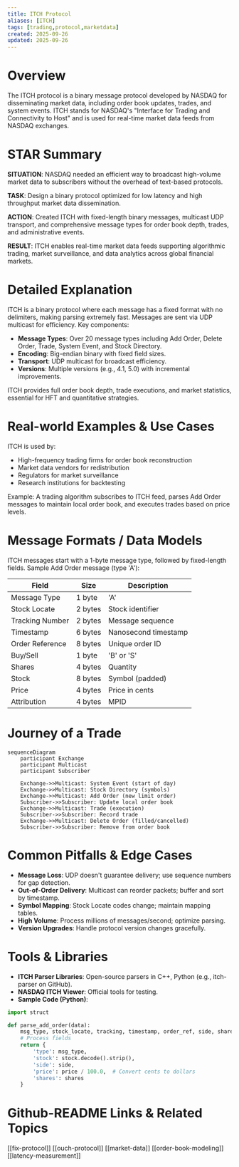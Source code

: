 ```yaml
---
title: ITCH Protocol
aliases: [ITCH]
tags: [trading,protocol,marketdata]
created: 2025-09-26
updated: 2025-09-26
---
```


# Overview

The ITCH protocol is a binary message protocol developed by NASDAQ for disseminating market data, including order book updates, trades, and system events. ITCH stands for NASDAQ's "Interface for Trading and Connectivity to Host" and is used for real-time market data feeds from NASDAQ exchanges.

# STAR Summary

**SITUATION**: NASDAQ needed an efficient way to broadcast high-volume market data to subscribers without the overhead of text-based protocols.

**TASK**: Design a binary protocol optimized for low latency and high throughput market data dissemination.

**ACTION**: Created ITCH with fixed-length binary messages, multicast UDP transport, and comprehensive message types for order book depth, trades, and administrative events.

**RESULT**: ITCH enables real-time market data feeds supporting algorithmic trading, market surveillance, and data analytics across global financial markets.

# Detailed Explanation

ITCH is a binary protocol where each message has a fixed format with no delimiters, making parsing extremely fast. Messages are sent via UDP multicast for efficiency. Key components:

- **Message Types**: Over 20 message types including Add Order, Delete Order, Trade, System Event, and Stock Directory.
- **Encoding**: Big-endian binary with fixed field sizes.
- **Transport**: UDP multicast for broadcast efficiency.
- **Versions**: Multiple versions (e.g., 4.1, 5.0) with incremental improvements.

ITCH provides full order book depth, trade executions, and market statistics, essential for HFT and quantitative strategies.

# Real-world Examples & Use Cases

ITCH is used by:

- High-frequency trading firms for order book reconstruction
- Market data vendors for redistribution
- Regulators for market surveillance
- Research institutions for backtesting

Example: A trading algorithm subscribes to ITCH feed, parses Add Order messages to maintain local order book, and executes trades based on price levels.

# Message Formats / Data Models

ITCH messages start with a 1-byte message type, followed by fixed-length fields. Sample Add Order message (type 'A'):

| Field | Size | Description |
|-------|------|-------------|
| Message Type | 1 byte | 'A' |
| Stock Locate | 2 bytes | Stock identifier |
| Tracking Number | 2 bytes | Message sequence |
| Timestamp | 6 bytes | Nanosecond timestamp |
| Order Reference | 8 bytes | Unique order ID |
| Buy/Sell | 1 byte | 'B' or 'S' |
| Shares | 4 bytes | Quantity |
| Stock | 8 bytes | Symbol (padded) |
| Price | 4 bytes | Price in cents |
| Attribution | 4 bytes | MPID |

# Journey of a Trade

```mermaid
sequenceDiagram
    participant Exchange
    participant Multicast
    participant Subscriber

    Exchange->>Multicast: System Event (start of day)
    Exchange->>Multicast: Stock Directory (symbols)
    Exchange->>Multicast: Add Order (new limit order)
    Subscriber->>Subscriber: Update local order book
    Exchange->>Multicast: Trade (execution)
    Subscriber->>Subscriber: Record trade
    Exchange->>Multicast: Delete Order (filled/cancelled)
    Subscriber->>Subscriber: Remove from order book
```

# Common Pitfalls & Edge Cases

- **Message Loss**: UDP doesn't guarantee delivery; use sequence numbers for gap detection.
- **Out-of-Order Delivery**: Multicast can reorder packets; buffer and sort by timestamp.
- **Symbol Mapping**: Stock Locate codes change; maintain mapping tables.
- **High Volume**: Process millions of messages/second; optimize parsing.
- **Version Upgrades**: Handle protocol version changes gracefully.

# Tools & Libraries

- **ITCH Parser Libraries**: Open-source parsers in C++, Python (e.g., itch-parser on GitHub).
- **NASDAQ ITCH Viewer**: Official tools for testing.
- **Sample Code (Python)**:

```python
import struct

def parse_add_order(data):
    msg_type, stock_locate, tracking, timestamp, order_ref, side, shares, stock, price, attr = struct.unpack('>cHH6sQc8sIc', data[:40])
    # Process fields
    return {
        'type': msg_type,
        'stock': stock.decode().strip(),
        'side': side,
        'price': price / 100.0,  # Convert cents to dollars
        'shares': shares
    }
```

# Github-README Links & Related Topics

[[fix-protocol]]
[[ouch-protocol]]
[[market-data]]
[[order-book-modeling]]
[[latency-measurement]]